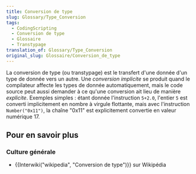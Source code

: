 ```yaml
---
title: Conversion de type
slug: Glossary/Type_Conversion
tags:
  - CodingScripting
  - Conversion de type
  - Glossaire
  - Transtypage
translation_of: Glossary/Type_Conversion
original_slug: Glossaire/Conversion_de_type
---
```

La conversion de type (ou transtypage) est le transfert d'une donnée d'un type de donnée vers un autre. Une _conversion implicite_ se produit quand le compilateur affecte les types de donnée automatiquement, mais le code source peut aussi demander à ce qu'une conversion ait lieu de manière _explicite_.  Exemples simples : étant donnée l'instruction `5+2.0`, l'entier `5` est converti implicitement en nombre à virgule flottante, mais avec l'instruction `Number("0x11")`, la chaîne "0x11" est explicitement convertie en valeur numérique 17.

## Pour en savoir plus

### Culture générale

- {{Interwiki("wikipedia", "Conversion de type")}} sur Wikipédia
